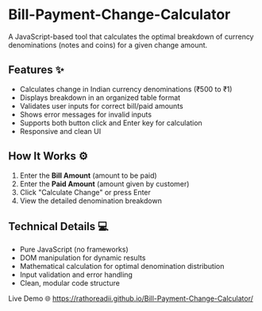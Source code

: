# Bill-Payment-Change-Calculator

A JavaScript-based tool that calculates the optimal breakdown of currency denominations (notes and coins) for a given change amount.

## Features ✨
- Calculates change in Indian currency denominations (₹500 to ₹1)
- Displays breakdown in an organized table format
- Validates user inputs for correct bill/paid amounts
- Shows error messages for invalid inputs
- Supports both button click and Enter key for calculation
- Responsive and clean UI

## How It Works ⚙️
1. Enter the **Bill Amount** (amount to be paid)
2. Enter the **Paid Amount** (amount given by customer)
3. Click "Calculate Change" or press Enter
4. View the detailed denomination breakdown

## Technical Details 💻
- Pure JavaScript (no frameworks)
- DOM manipulation for dynamic results
- Mathematical calculation for optimal denomination distribution
- Input validation and error handling
- Clean, modular code structure

Live Demo 🌐
https://rathoreadii.github.io/Bill-Payment-Change-Calculator/

